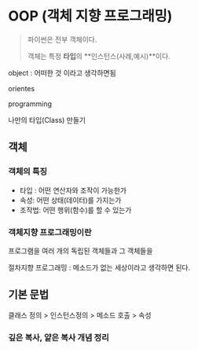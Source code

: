 # OOP (객체 지향 프로그래밍)

> 파이썬은 전부 객체이다.
>
> 객체는 특정 **타입**의 **인스턴스(사례,예시)**이다.



object : 어떠한 것 이라고 생각하면됨

 orientes

programming



나만의 타입(Class) 만들기

## 객체



### 객체의 특징

- 타입 : 어떤 연산자와 조작이 가능한가
- 속성: 어떤 상태(데이터)를 가지는가
- 조작법: 어떤 행위(함수)를 할 수 있는가



### 객체지향 프로그래밍이란

프로그램을 여러 개의 독립된 객체들과 그 객체들을 



절차지향 프로그래밍 : 메소드가 없는 세상이라고 생각하면 된다.

## 기본 문법

클래스 정의 > 인스턴스정의 > 메소드 호출 > 속성





### 깊은 복사, 얕은 복사 개념 정리









